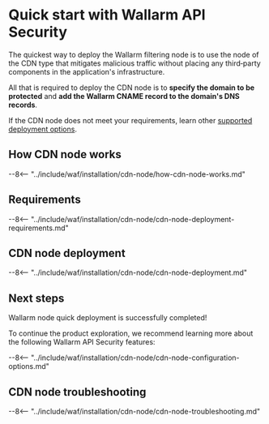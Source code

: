 [cdn-node-operation-scheme]:        images/waf-installation/quickstart/cdn-node-scheme.png
[data-to-wallarm-cloud-docs]:       user-guides/rules/sensitive-data-rule.md
[operation-modes-docs]:             admin-en/configure-wallarm-mode.md
[operation-mode-rule-docs]:         user-guides/rules/wallarm-mode-rule.md
[wallarm-cloud-docs]:               about-wallarm-waf/overview.md#cloud
[cdn-node-creation-modal]:          images/waf-installation/quickstart/cdn-node-creation-modal.png
[cname-required-modal]:             images/waf-installation/quickstart/cname-required-modal.png
[attacks-in-ui]:                    images/admin-guides/test-attacks-quickstart.png
[user-roles-docs]:                  user-guides/settings/users.md
[update-origin-ip-docs]:            user-guides/nodes/cdn-node.md#updating-the-origin-ip-address-of-the-protected-domain
[rules-docs]:                       user-guides/rules/intro.md
[ip-lists-docs]:                    user-guides/ip-lists/overview.md
[integration-docs]:                 user-guides/settings/integrations/integrations-intro.md
[trigger-docs]:                     user-guides/triggers/triggers.md
[application-docs]:                 user-guides/settings/applications.md
[nodes-ui-docs]:                    user-guides/nodes/cdn-node.md
[events-docs]:                      user-guides/events/check-attack.md

# Quick start with Wallarm API Security

The quickest way to deploy the Wallarm filtering node is to use the node of the CDN type that mitigates malicious traffic without placing any third‑party components in the application's infrastructure.

All that is required to deploy the CDN node is to **specify the domain to be protected** and **add the Wallarm CNAME record to the domain's DNS records**.

If the CDN node does not meet your requirements, learn other [supported deployment options](admin-en/supported-platforms.md).

## How CDN node works

--8<-- "../include/waf/installation/cdn-node/how-cdn-node-works.md"

## Requirements

--8<-- "../include/waf/installation/cdn-node/cdn-node-deployment-requirements.md"

## CDN node deployment

--8<-- "../include/waf/installation/cdn-node/cdn-node-deployment.md"

## Next steps

Wallarm node quick deployment is successfully completed!

To continue the product exploration, we recommend learning more about the following Wallarm API Security features:

--8<-- "../include/waf/installation/cdn-node/cdn-node-configuration-options.md"

## CDN node troubleshooting

--8<-- "../include/waf/installation/cdn-node/cdn-node-troubleshooting.md"
